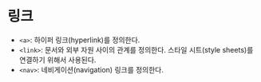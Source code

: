 # 링크

- `<a>`: 하이퍼 링크(hyperlink)를 정의한다.
- `<link>`: 문서와 외부 자원 사이의 관계를 정의한다. 스타일 시트(style sheets)를 연결하기 위해서 사용된다.
- `<nav>`: 네비게이션(navigation) 링크를 정의한다.
